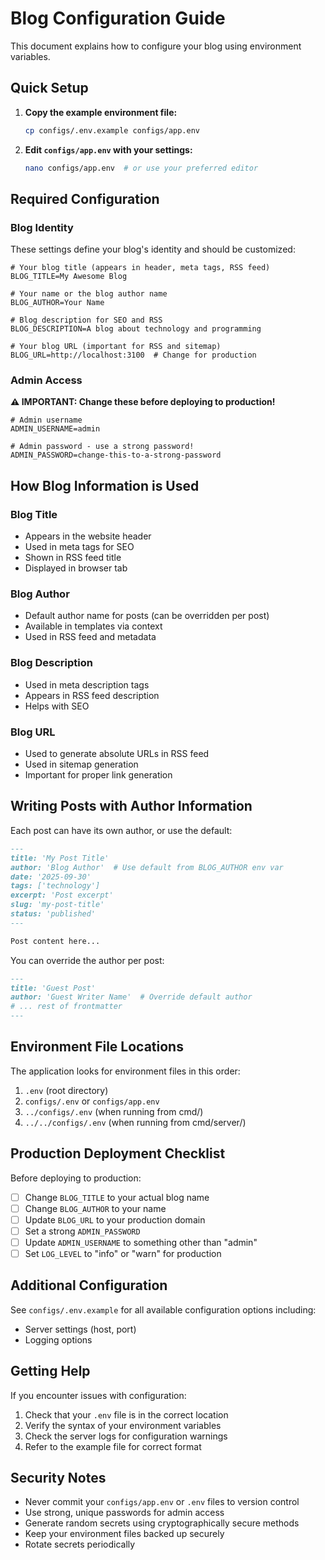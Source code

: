 # Blog Configuration Guide

This document explains how to configure your blog using environment variables.

## Quick Setup

1. **Copy the example environment file:**
   ```bash
   cp configs/.env.example configs/app.env
   ```

2. **Edit `configs/app.env` with your settings:**
   ```bash
   nano configs/app.env  # or use your preferred editor
   ```

## Required Configuration

### Blog Identity

These settings define your blog's identity and should be customized:

```env
# Your blog title (appears in header, meta tags, RSS feed)
BLOG_TITLE=My Awesome Blog

# Your name or the blog author name
BLOG_AUTHOR=Your Name

# Blog description for SEO and RSS
BLOG_DESCRIPTION=A blog about technology and programming

# Your blog URL (important for RSS and sitemap)
BLOG_URL=http://localhost:3100  # Change for production
```

### Admin Access

**⚠️ IMPORTANT: Change these before deploying to production!**

```env
# Admin username
ADMIN_USERNAME=admin

# Admin password - use a strong password!
ADMIN_PASSWORD=change-this-to-a-strong-password
```

## How Blog Information is Used

### Blog Title
- Appears in the website header
- Used in meta tags for SEO
- Shown in RSS feed title
- Displayed in browser tab

### Blog Author
- Default author name for posts (can be overridden per post)
- Available in templates via context
- Used in RSS feed and metadata

### Blog Description
- Used in meta description tags
- Appears in RSS feed description
- Helps with SEO

### Blog URL
- Used to generate absolute URLs in RSS feed
- Used in sitemap generation
- Important for proper link generation

## Writing Posts with Author Information

Each post can have its own author, or use the default:

```markdown
---
title: 'My Post Title'
author: 'Blog Author'  # Use default from BLOG_AUTHOR env var
date: '2025-09-30'
tags: ['technology']
excerpt: 'Post excerpt'
slug: 'my-post-title'
status: 'published'
---

Post content here...
```

You can override the author per post:

```markdown
---
title: 'Guest Post'
author: 'Guest Writer Name'  # Override default author
# ... rest of frontmatter
---
```

## Environment File Locations

The application looks for environment files in this order:

1. `.env` (root directory)
2. `configs/.env` or `configs/app.env`
3. `../configs/.env` (when running from cmd/)
4. `../../configs/.env` (when running from cmd/server/)

## Production Deployment Checklist

Before deploying to production:

- [ ] Change `BLOG_TITLE` to your actual blog name
- [ ] Change `BLOG_AUTHOR` to your name
- [ ] Update `BLOG_URL` to your production domain
- [ ] Set a strong `ADMIN_PASSWORD`
- [ ] Update `ADMIN_USERNAME` to something other than "admin"
- [ ] Set `LOG_LEVEL` to "info" or "warn" for production

## Additional Configuration

See `configs/.env.example` for all available configuration options including:

- Server settings (host, port)
- Logging options

## Getting Help

If you encounter issues with configuration:

1. Check that your `.env` file is in the correct location
2. Verify the syntax of your environment variables
3. Check the server logs for configuration warnings
4. Refer to the example file for correct format

## Security Notes

- Never commit your `configs/app.env` or `.env` files to version control
- Use strong, unique passwords for admin access
- Generate random secrets using cryptographically secure methods
- Keep your environment files backed up securely
- Rotate secrets periodically
